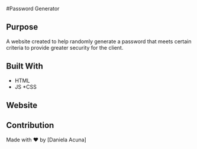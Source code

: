 #Password Generator 
## Purpose
A website created to help randomly generate a password that meets certain criteria
to provide greater security for the client. 

## Built With
* HTML
* JS
*CSS

## Website


## Contribution
Made with ❤️ by [Daniela Acuna]
